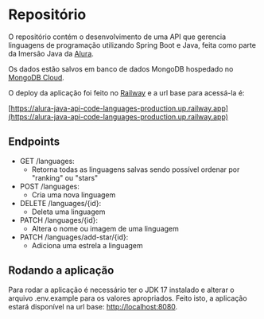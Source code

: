 # Repositório

O repositório contém o desenvolvimento de uma API que gerencia linguagens de programação utilizando Spring Boot e Java, feita como parte da Imersão Java da [Alura](https://www.alura.com.br).

Os dados estão salvos em banco de dados MongoDB hospedado no [MongoDB Cloud](https://cloud.mongodb.com).

O deploy da aplicação foi feito no [Railway](https://railway.app) e a url base para acessá-la é:

[https://alura-java-api-code-languages-production.up.railway.app](https://alura-java-api-code-languages-production.up.railway.app)

## Endpoints

- GET /languages:
  - Retorna todas as linguagens salvas sendo possível ordenar por "ranking" ou "stars"
- POST /languages:
  - Cria uma nova linguagem
- DELETE /languages/{id}:
  - Deleta uma linguagem
- PATCH /languages/{id}:
  - Altera o nome ou imagem de uma linguagem
- PATCH /languages/add-star/{id}:
  - Adiciona uma estrela a linguagem

## Rodando a aplicação

Para rodar a aplicação é necessário ter o JDK 17 instalado e alterar o arquivo .env.example para os valores apropriados.
Feito isto, a aplicação estará disponível na url base: [http://localhost:8080](http://localhost:8080).

